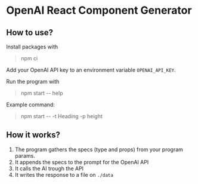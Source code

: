 # OpenAI React Component Generator

## How to use?

Install packages with

> npm ci

Add your OpenAI API key to an environment variable `OPENAI_API_KEY`.

Run the program with

> npm start -- help

Example command:

> npm start -- -t Heading -p height

## How it works?

1. The program gathers the specs (type and props) from your program params.
2. It appends the specs to the prompt for the OpenAI API
3. It calls the AI trough the API
4. It writes the response to a file on `./data`
